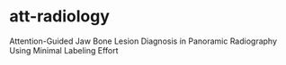 # att-radiology
Attention-Guided Jaw Bone Lesion Diagnosis in Panoramic Radiography Using Minimal Labeling Effort
